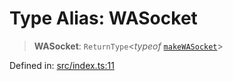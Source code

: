 # Type Alias: WASocket

> **WASocket**: `ReturnType`\<*typeof* [`makeWASocket`](../functions/makeWASocket.md)\>

Defined in: [src/index.ts:11](https://github.com/Fokusdotid/Baileys/blob/d7495b24bcd136e35724329fba661cfcc0bc8eed/src/index.ts#L11)
